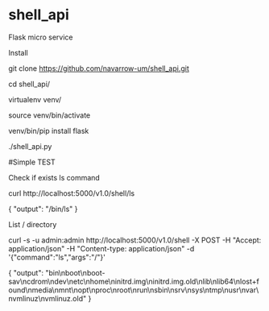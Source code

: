 # shell_api
Flask micro service 

Install

git clone https://github.com/navarrow-um/shell_api.git

cd shell_api/

virtualenv venv/

source venv/bin/activate

venv/bin/pip install flask

./shell_api.py



#Simple TEST

Check if exists ls command

curl http://localhost:5000/v1.0/shell/ls


{
  "output": "/bin/ls"
}


List / directory

curl -s -u admin:admin http://localhost:5000/v1.0/shell -X POST -H "Accept: application/json" -H "Content-type: application/json" -d '{"command":"ls","args":"/"}'  

{
  "output": "bin\nboot\nboot-sav\ncdrom\ndev\netc\nhome\ninitrd.img\ninitrd.img.old\nlib\nlib64\nlost+found\nmedia\nmnt\nopt\nproc\nroot\nrun\nsbin\nsrv\nsys\ntmp\nusr\nvar\nvmlinuz\nvmlinuz.old"
}


